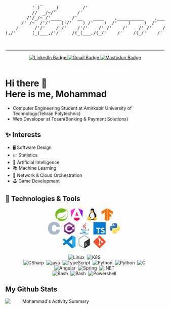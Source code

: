 <div align="center">
  <pre>
             _                                                                               
          ' )     _)         /'                                                          /'
          //  _/~/'        /'                                                          /'  
        /'/_/~ /'____    /'__    ____    ,__________    ,__________    ____    _____,/'    
      /' /~  /'/'    )-/'    ) /'    )  /'    )     )  /'    )     ) /'    ) /'    /'      
    /'     /'/'    /'/'    /'/'    /' /'    /'    /' /'    /'    /'/'    /'/'    /'        
(,/'      (_(___,/'/'    /(_(___,/(_/'    /'    /(_/'    /'    /(_(___,/(_(___,/(__        
                                                                                           
                                                                                           
                                                                                           
  </pre>
  <hr />
</div>
<div id="badges" align="center">
  <a href="https://www.linkedin.com/in/sfri-mhmd/">
    <img src="https://img.shields.io/badge/LinkedIn-blue?style=for-the-badge&logo=linkedin&logoColor=white" alt="LinkedIn Badge"/>
  </a>
  <a href="mailto:msafari8051@gmail.com">
    <img src="https://img.shields.io/badge/Gmail-red?style=for-the-badge&logo=Gmail&logoColor=white" alt="Gmail Badge"/>
  </a>
  <a href="https://mastodon.social/@sfri_mhmd">
    <img src="https://img.shields.io/badge/Mastodon-purple?style=for-the-badge&logo=mastodon&logoColor=white" alt="Mastodon Badge"/>
  </a>
  <br />
    <!--<img src="https://komarev.com/ghpvc/?username=mohammad-safari&style=flat-square&color=164e63" alt=""/>-->
    <img src="https://visitcount.itsvg.in/api?id=hootanht&icon=5&color=0&pretty=true" alt=""/>

</div>

# Hi there 👋 <br> Here is me, Mohammad
* Computer Engineering Student at Amirkabir University of Technology(Tehran Polytechnic)
* Web Developer at Tosan(Banking & Payment Solutions)

## ✨ Interests
* 🖥️ Software Design
* 📈 Statistics
* 🤖 Artificial Intelligence
* 📚 Machine Learning
* 🐳 Network & Cloud Orchestration
* 🕹 Game Development

## 🔧 Technologies & Tools

<div align="center">
  <img src="https://github.com/devicons/devicon/blob/master/icons/spring/spring-original.svg" title="Spring" alt="Spring" width="40" height="40"/>&nbsp;
  <img src="https://github.com/devicons/devicon/blob/master/icons/angular/angular-original.svg" title="Angular" alt="Angular" width="40" height="40"/>&nbsp;
  <img src="https://github.com/devicons/devicon/blob/master/icons/linux/linux-original.svg" title="Linux" alt="Linux" width="40" height="40"/>&nbsp;
  <img src="https://github.com/devicons/devicon/blob/master/icons/tensorflow/tensorflow-original.svg" title="Tensorflow" alt="Tensorflow" width="40" height="40"/>&nbsp;
  <br />
  <img src="https://github.com/devicons/devicon/blob/master/icons/c/c-original.svg" title="c" alt="c" width="40" height="40"/>&nbsp;
  <img src="https://github.com/devicons/devicon/blob/master/icons/csharp/csharp-original.svg" title="CSharp" alt="CSharp" width="40" height="40"/>&nbsp;
  <img src="https://github.com/devicons/devicon/blob/master/icons/java/java-original.svg" title="Java" alt="Java" width="40" height="40"/>&nbsp;
  <img src="https://github.com/devicons/devicon/blob/master/icons/typescript/typescript-original.svg" title="typescript" alt="typescript" width="40" height="40"/>&nbsp;
  <img src="https://github.com/devicons/devicon/blob/master/icons/python/python-original.svg" title="python" alt="python" width="40" height="40"/>&nbsp;
  <br />
  <img src="https://github.com/devicons/devicon/blob/master/icons/vscode/vscode-original.svg" title="vscode" alt="vscode" width="40" height="40"/>&nbsp;
  <img src="https://github.com/devicons/devicon/blob/master/icons/bash/bash-original.svg" title="vscode" alt="vscode" width="40" height="40"/>&nbsp;
  <img src="https://github.com/devicons/devicon/blob/master/icons/git/git-original.svg" title="git" alt="git" width="40" height="40"/>&nbsp;
  
  <br />
  <br />
</div>

<div align="center">
  <img src="https://img.shields.io/badge/Linux-FCC624?style=for-the-badge&logo=linux&logoColor=black" title="Linux" alt="Linux"/>&nbsp;
<!--   <img src="https://img.shields.io/badge/Windows-2aa2de.svg?style=for-the-badge&logo=windows&logoColor=white" title="Windows" alt="Windows"/>&nbsp; -->
  <img src="https://img.shields.io/badge/kubernetes-326CE5?&style=for-the-badge&logo=kubernetes&logoColor=white" title="K8S" alt="K8S"/>&nbsp;
  <br>
  <img src="https://img.shields.io/badge/C%23-2e1056.svg?style=for-the-badge&logo=CSharp&logoColor=white" title="CSharp" alt="CSharp"/>&nbsp;
  <img src="https://img.shields.io/badge/Java-%23c80000.svg?style=for-the-badge&logo=openjdk&logoColor=white" title="java" alt="java"/>&nbsp;
  <img src="https://img.shields.io/badge/Typescript-007acc.svg?style=for-the-badge&logo=typescript&logoColor=white" title="TypeScript" alt="TypeScript"/>&nbsp;
<!--   <img src="https://img.shields.io/badge/Javascript-%23323330.svg?style=for-the-badge&logo=javascript&logoColor=%23F7DF1E" title="JavaScript" alt="JavaScript"/>&nbsp; -->
  <img src="https://img.shields.io/badge/python-3670A0?style=for-the-badge&logo=python&logoColor=ffdd54" title="Python" alt="Python"/>&nbsp;
  <img src="https://img.shields.io/badge/Go-00ADD8?logo=Go&logoColor=white&style=for-the-badge" title="Python" alt="Python"/>&nbsp;
  <img src="https://img.shields.io/badge/C-%2300599C.svg?style=for-the-badge&logo=c&logoColor=white" title="C" alt="C"/>&nbsp;
  <br>
  <img src="https://img.shields.io/badge/Angular-%23c80000.svg?style=for-the-badge&logo=Angular&logoColor=white" title="Angular" alt="Angular"/>&nbsp;
  <img src="https://img.shields.io/badge/Spring-%236DB33F.svg?style=for-the-badge&logo=Spring&logoColor=white" title="Spring" alt="Spring"/>&nbsp;
  <img src="https://img.shields.io/badge/.NET-5C2D91.svg?style=for-the-badge&logo=dotnet&logoColor=white" title=".NET" alt=".NET"/>&nbsp;
  <br>
  <img src="https://img.shields.io/badge/docker-%230db7ed.svg?style=for-the-badge&logo=docker&logoColor=white" title="Bash" alt="Bash"/>&nbsp;
   <img src="https://img.shields.io/badge/shell_script-%23121011.svg?style=for-the-badge&logo=gnu-bash&logoColor=white" title="Bash" alt="Bash"/>&nbsp;
  <img src="https://img.shields.io/badge/PowerShell-%235391FE.svg?style=for-the-badge&logo=powershell&logoColor=white" title="Powershell" alt="Powershell"/>&nbsp;
</div>

## My Github Stats


<div align="center" style="display: flex;flex-wrap: wrap; align-items: center; align-content: center;">
<!--<img alt="Mohammad's Top Languages" src="https://github-readme-stats.vercel.app/api/top-langs/?username=mohammad-safari&langs_count=8&layout=compact&theme=dark&hide_border=true" width="30%" height="200px"/>-->
  <img alt="Mohammad's Activity Summary" src="https://github-profile-summary-cards.vercel.app/api/cards/profile-details?username=Mohammad-Safari&layout=compact&theme=dark&hide_border=true" width="60%" height="200px"/>
</div>
